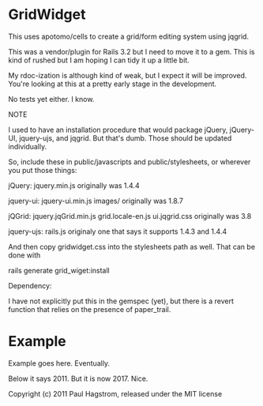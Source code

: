 GridWidget
==========

This uses apotomo/cells to create a grid/form editing system using jqgrid.

This was a vendor/plugin for Rails 3.2 but I need to move it to a gem.
This is kind of rushed but I am hoping I can tidy it up a little bit.

My rdoc-ization is although kind of weak, but I expect it will be improved.  You're looking at this at a pretty
early stage in the development.

No tests yet either.  I know.

NOTE

I used to have an installation procedure that would package jQuery, jQuery-UI, jquery-ujs, and jqgrid.
But that's dumb.  Those should be updated individually.

So, include these in public/javascripts and public/stylesheets, or wherever you put those things:

jQuery:
jquery.min.js
originally was 1.4.4

jquery-ui:
jquery-ui.min.js
images/
originally was 1.8.7

jQGrid:
jquery.jqGrid.min.js
grid.locale-en.js
ui.jqgrid.css
originally was 3.8

jquery-ujs:
rails.js
originaly one that says it supports 1.4.3 and 1.4.4

And then copy gridwidget.css into the stylesheets path as well.  That can be done with

rails generate grid_wiget:install 

Dependency:

I have not explicitly put this in the gemspec (yet), but there is a revert function that
relies on the presence of paper_trail.


Example
=======

Example goes here.  Eventually.

Below it says 2011.  But it is now 2017.  Nice.

Copyright (c) 2011 Paul Hagstrom, released under the MIT license
